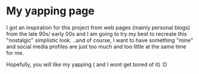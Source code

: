 # My yapping page

I got an inspiration for this project from web pages (mainly personal blogs) from the late 90s/ early 00s and I am going to try my best to recreate this "nostalgic" simplistic look. 
..and of course, I want to have something "mine" and social media profiles are just too much and too little at the same time for me.


Hopefully, you will like my yapping ( and I wont get bored of it)
:D
